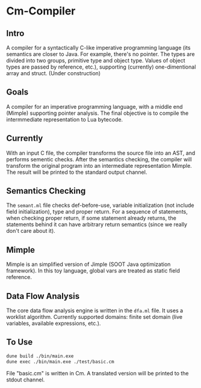 # Cm-Compiler
## Intro
A compiler for a syntactically C-like imperative programming language (its semantics are closer to Java. For example, there's no pointer. The types are divided into two groups, primitive type and object type. Values of object types are passed by reference, etc.), supporting (currently) one-dimentional array and struct. (Under construction)

## Goals
A compiler for an imperative programming language, with a middle end (Mimple) supporting pointer analysis. The final objective is to compile the intermmediate representation to Lua bytecode.

## Currently
With an input C file, the compiler transforms the source file into an AST, and performs sementic checks. After the semantics checking, the compiler will transform the original program into an intermediate representation Mimple. The result will be printed to the standard output channel.

## Semantics Checking
The `semant.ml` file checks def-before-use, variable initialization (not include field initialization), type and proper return. For a sequence of statements, when checking proper return, if some statement already returns, the statements behind it can have arbitrary return semantics (since we really don't care about it).

## Mimple
Mimple is an simplified version of Jimple (SOOT Java optimization framework). In this toy language, global vars are treated as static field reference.

## Data Flow Analysis
The core data flow analysis engine is written in the `dfa.ml` file. It uses a worklist algorithm. Currently supported domains: finite set domain (live variables, available expressions, etc.).

## To Use
```bash
dune build ./bin/main.exe
dune exec ./bin/main.exe ./test/basic.cm
```
File "basic.cm" is written in Cm. A translated version will be printed to the stdout channel.
